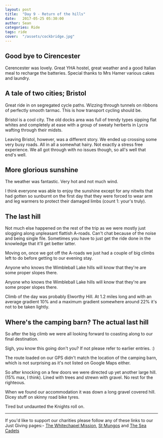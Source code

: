 ```yaml
---
layout: post
title:  "Day 9 - Return of the hills"
date:   2017-05-25 05:30:00
author: Sean
categories: Ride
tags: ride
cover:  "/assets/cockbridge.jpg"
---
```


## Good bye to Cirencester

Cerencester was lovely.  Great YHA hostel, great weather and a good
Italian meal to recharge the batteries.  Special thanks to Mrs Hamer
various cakes and laundry.

## A tale of two cities; Bristol 

Great ride in on segregated cycle paths.  Wizzing through tunnels on
ribbons of perfectly smooth tarmac.  This is how transport cycling
should be.

Bristol is a cool city.  The old docks area was full of trendy types
sipping flat whites and completely at ease with a group of sweaty
herberts in Lycra wafting through their midsts.

Leaving Bristol, however, was a different story.  We ended up crossing
some very busy roads.  All in all a somewhat hairy.  Not exactly a
stress free experience.  We all got through with no issues though, so all's
well that end's well.


## More glorious sunshine

The weather was fantastic.  Very hot and not much wind.

I think everyone was able to enjoy the sunshine except for any nitwits that
had gotten so sunburnt on the first day that they were forced to wear arm and
leg warmers to protect their damaged limbs (count 1: your's truly).



## The last hill

Not much else happened on the rest of the trip as we were mostly just
slogging along unpleasant flattish A-roads.  Can't chat because of the noise and
being single file.  Sometimes you have to just get the ride done in the
knowledge that it'll get better latter. 

Moving on, once we got off the A-roads we just had a couple of big
climbs left to do before getting to our evening stay.

Anyone who knows the Wimbleball Lake hills will know that they're are
some proper slopes there.

Anyone who knows the Wimbleball Lake hills will know that they're are
some proper slopes there.

Climb of the day was probably Elworthy Hill.  At 1.2 miles long and with
an average gradient 10% and a maximum gradient somewhere around 22% it's
not to be taken lightly.


## Where's the camping barn? The actual last hill

So after the big climb we were all looking forward to coasting along to
our final destination.

Sigh, you know this going don't you? If not please refer to earlier entries. :)

The route loaded on our GPS didn't match the location of the camping
barn, which is not surprising as it's not listed on Google Maps either.

So after knocking on a few doors we were directed up yet another large
hill. (15% max, I think). Lined with trees and strewn with gravel.  No
rest for the righteous.

When we found our accommodation it was down a long gravel covered hill.
Dicey stuff on skinny road bike tyres.

Tired but undaunted the Knights roll on.



---

If you'd like to support our charities please follow any of these links
to our Just Giving pages:-
[The Whitechapel Mission](https://www.justgiving.com/crowdfunding/nigel-bunton-1), [St
Mungos](https://www.justgiving.com/crowdfunding/nigel-bunton-2) and [The
Sea Cadets](https://www.justgiving.com/crowdfunding/nigel-bunton)
